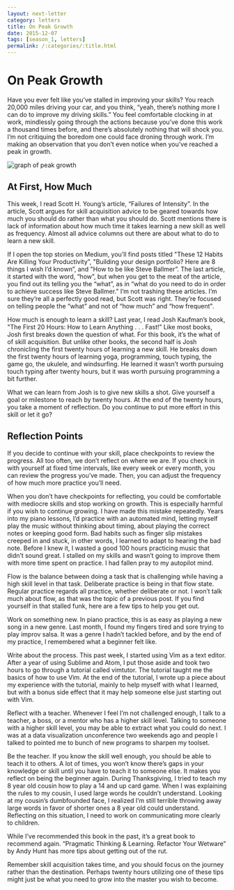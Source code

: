 ```yaml
---
layout: next-letter
category: letters
title: On Peak Growth
date: 2015-12-07
tags: [season_1, letters]
permalink: /:categories/:title.html
---
```


# On Peak Growth

Have you ever felt like you’ve stalled in improving your skills? You reach 20,000 miles driving your car, and you think, “yeah, there’s nothing more I can do to improve my driving skills.” You feel comfortable clocking in at work, mindlessly going through the actions because you’ve done this work a thousand times before, and there’s absolutely nothing that will shock you. I’m not critiquing the boredom one could face droning through work. I’m making an observation that you don’t even notice when you’ve reached a peak in growth.

![graph of peak growth](http://gallery.tinyletterapp.com/b7acb1dd09358f1ed19f16a562a005fc08d42511/images/438cb12f-3677-4dde-b4e2-8a058ce9e840.jpg)

## At First, How Much

This week, I read Scott H. Young’s article, “Failures of Intensity”. In the article, Scott argues for skill acquisition advice to be geared towards how much you should do rather than what you should do. Scott mentions there is lack of information about how much time it takes learning a new skill as well as frequency. Almost all advice columns out there are about what to do to learn a new skill.

If I open the top stories on Medium, you’ll find posts titled "These 12 Habits Are Killing Your Productivity”, "Building your design portfolio? Here are 8 things I wish I’d known”, and "How to be like Steve Ballmer”. The last article, it started with the word, “how”, but when you get to the meat of the article, you find out its telling you the “what”, as in “what do you need to do in order to achieve success like Steve Ballmer.” I’m not trashing these articles. I’m sure they’re all a perfectly good read, but Scott was right. They’re focused on telling people the “what” and not of “how much” and “how frequent".

How much is enough to learn a skill? Last year, I read Josh Kaufman’s book, "The First 20 Hours: How to Learn Anything . . . Fast!” Like most books, Josh first breaks down the question of what. For this book, it’s the what of of skill acquisition. But unlike other books, the second half is Josh chronicling the first twenty hours of learning a new skill. He breaks down the first twenty hours of learning yoga, programming, touch typing, the game go, the ukulele, and windsurfing. He learned it wasn’t worth pursuing touch typing after twenty hours, but it was worth pursuing programming a bit further.

What we can learn from Josh is to give new skills a shot. Give yourself a goal or milestone to reach by twenty hours. At the end of the twenty hours, you take a moment of reflection. Do you continue to put more effort in this skill or let it go?

## Reflection Points

If you decide to continue with your skill, place checkpoints to review the progress. All too often, we don’t reflect on where we are. If you check in with yourself at fixed time intervals, like every week or every month, you can review the progress you’ve made. Then, you can adjust the frequency of how much more practice you’ll need.

When you don’t have checkpoints for reflecting, you could be comfortable with mediocre skills and stop working on growth. This is especially harmful if you wish to continue growing. I have made this mistake repeatedly. Years into my piano lessons, I’d practice with an automated mind, letting myself play the music without thinking about timing, about playing the correct notes or keeping good form. Bad habits such as finger slip mistakes creeped in and stuck, in other words, I learned to adapt to hearing the bad note. Before I knew it, I wasted a good 100 hours practicing music that didn’t sound great. I stalled on my skills and wasn’t going to improve them with more time spent on practice. I had fallen pray to my autopilot mind.

Flow is the balance between doing a task that is challenging while having a high skill level in that task. Deliberate practice is being in that flow state. Regular practice regards all practice, whether deliberate or not. I won’t talk much about flow, as that was the topic of a previous post. If you find yourself in that stalled funk, here are a few tips to help you get out.

Work on something new. In piano practice, this is as easy as playing a new song in a new genre. Last month, I found my fingers tired and sore trying to play improv salsa. It was a genre I hadn’t tackled before, and by the end of my practice, I remembered what a beginner felt like.

Write about the process. This past week, I started using Vim as a text editor. After a year of using Sublime and Atom, I put those aside and took two hours to go through a tutorial called vimtutor. The tutorial taught me the basics of how to use Vim. At the end of the tutorial, I wrote up a piece about my experience with the tutorial, mainly to help myself with what I learned, but with a bonus side effect that it may help someone else just starting out with Vim.

Reflect with a teacher. Whenever I feel I’m not challenged enough, I talk to a teacher, a boss, or a mentor who has a higher skill level. Talking to someone with a higher skill level, you may be able to extract what you could do next. I was at a data visualization unconference two weekends ago and people I talked to pointed me to bunch of new programs to sharpen my toolset.

Be the teacher. If you know the skill well enough, you should be able to teach it to others. A lot of times, you won’t know there’s gaps in your knowledge or skill until you have to teach it to someone else. It makes you reflect on being the beginner again. During Thanksgiving, I tried to teach my 8 year old cousin how to play a 14 and up card game. When I was explaining the rules to my cousin, I used large words he couldn’t understand. Looking at my cousin’s dumbfounded face, I realized I’m still terrible throwing away large words in favor of shorter ones a 8 year old could understand. Reflecting on this situation, I need to work on communicating more clearly to children.

While I’ve recommended this book in the past, it’s a great book to recommend again. “Pragmatic Thinking & Learning. Refactor Your Wetware” by Andy Hunt has more tips about getting out of the rut.

Remember skill acquisition takes time, and you should focus on the journey rather than the destination. Perhaps twenty hours utilizing one of these tips might just be what you need to grow into the master you wish to become.
